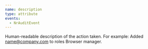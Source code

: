 ```yaml
---
name: description
type: attribute
events:
  - NrAuditEvent
---
```


Human-readable description of the action taken. For example: Added name@company.com to roles Browser manager.